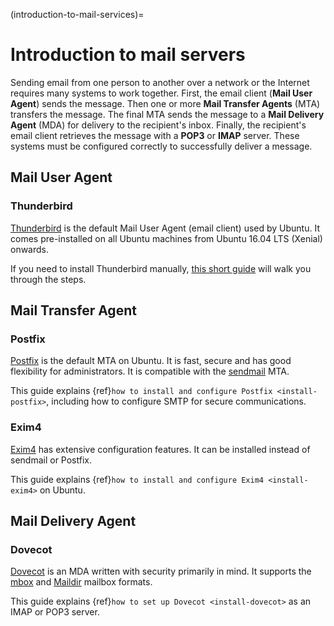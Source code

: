 (introduction-to-mail-services)=
# Introduction to mail servers

Sending email from one person to another over a network or the Internet requires many systems to work together. First, the email client (**Mail User Agent**) sends the message. Then one or more **Mail Transfer Agents** (MTA) transfers the message. The final MTA sends the message to a **Mail Delivery Agent** (MDA) for delivery to the recipient's inbox. Finally, the recipient's email client retrieves the message with a **POP3** or **IMAP** server. These systems must be configured correctly to successfully deliver a message.

## Mail User Agent

### Thunderbird
[Thunderbird](https://www.thunderbird.net/) is the default Mail User Agent (email client) used by Ubuntu. It comes pre-installed on all Ubuntu machines from Ubuntu 16.04 LTS (Xenial) onwards.
  
  If you need to install Thunderbird manually, [this short guide](https://snapcraft.io/install/thunderbird/ubuntu) will walk you through the steps. 

## Mail Transfer Agent

### Postfix
[Postfix](https://www.postfix.org/) is the default MTA on Ubuntu. It is fast, secure and has good flexibility for administrators. It is compatible with the [sendmail](https://www.authsmtp.com/sendmail/index.html) MTA. 
  
  This guide explains {ref}`how to install and configure Postfix <install-postfix>`, including how to configure SMTP for secure communications.

### Exim4
[Exim4](https://www.exim.org/) has extensive configuration features. It can be installed instead of sendmail or Postfix. 
  
  This guide explains {ref}`how to install and configure Exim4 <install-exim4>` on Ubuntu.

## Mail Delivery Agent

### Dovecot
[Dovecot](https://www.dovecot.org/) is an MDA written with security primarily in mind. It supports the [mbox](https://en.wikipedia.org/wiki/Mbox) and [Maildir](https://en.wikipedia.org/wiki/Maildir) mailbox formats. 
  
  This guide explains {ref}`how to set up Dovecot <install-dovecot>` as an IMAP or POP3 server.
